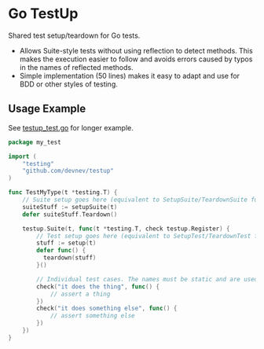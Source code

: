 # Go TestUp

Shared test setup/teardown for Go tests.

* Allows Suite-style tests without using reflection to detect methods. This makes the execution easier to follow and
  avoids errors caused by typos in the names of reflected methods.
* Simple implementation (50 lines) makes it easy to adapt and use for BDD or other styles of testing.

## Usage Example

See [testup\_test.go](testup\_test.go) for longer example.

```go
package my_test

import (
    "testing"
    "github.com/devnev/testup"
)

func TestMyType(t *testing.T) {
    // Suite setup goes here (equivalent to SetupSuite/TeardownSuite functions in suite frameworks)
    suiteStuff := setupSuite(t)
    defer suiteStuff.Teardown()

    testup.Suite(t, func(t *testing.T, check testup.Register) {
        // Test setup goes here (equivalent to SetupTest/TeardownTest functions in suite frameworks)
        stuff := setup(t)
        defer func() {
          teardown(stuff)
        }()

        // Individual test cases. The names must be static and are used as the sub-test name to `t.Run`.
        check("it does the thing", func() {
            // assert a thing
        })
        check("it does something else", func() {
            // assert something else
        })
    })
}
```
